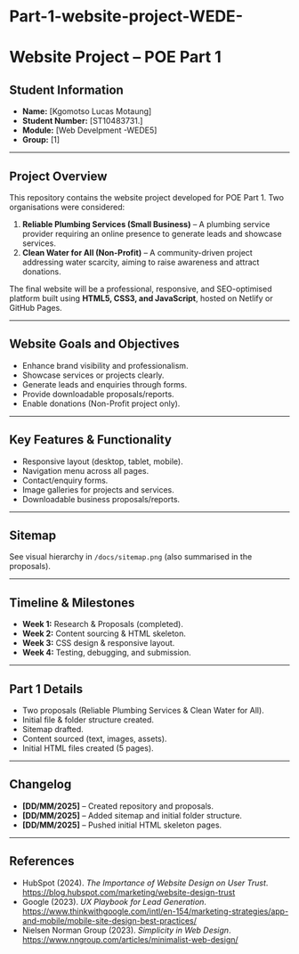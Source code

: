 # Part-1-website-project-WEDE-
# Website Project – POE Part 1  

## Student Information  
- **Name:** [Kgomotso Lucas Motaung]  
- **Student Number:** [ST10483731.]
- **Module:** [Web Develpment -WEDE5]  
- **Group:** [1]  

---

## Project Overview  
This repository contains the website project developed for POE Part 1. Two organisations were considered:  

1. **Reliable Plumbing Services (Small Business)** – A plumbing service provider requiring an online presence to generate leads and showcase services.  
2. **Clean Water for All (Non-Profit)** – A community-driven project addressing water scarcity, aiming to raise awareness and attract donations.  

The final website will be a professional, responsive, and SEO-optimised platform built using **HTML5, CSS3, and JavaScript**, hosted on Netlify or GitHub Pages.  

---

## Website Goals and Objectives  
- Enhance brand visibility and professionalism.  
- Showcase services or projects clearly.  
- Generate leads and enquiries through forms.  
- Provide downloadable proposals/reports.  
- Enable donations (Non-Profit project only).  

---

## Key Features & Functionality  
- Responsive layout (desktop, tablet, mobile).  
- Navigation menu across all pages.  
- Contact/enquiry forms.  
- Image galleries for projects and services.  
- Downloadable business proposals/reports.  

---

## Sitemap  
See visual hierarchy in `/docs/sitemap.png` (also summarised in the proposals).  

---

## Timeline & Milestones  
- **Week 1:** Research & Proposals (completed).  
- **Week 2:** Content sourcing & HTML skeleton.  
- **Week 3:** CSS design & responsive layout.  
- **Week 4:** Testing, debugging, and submission.  

---

## Part 1 Details  
- Two proposals (Reliable Plumbing Services & Clean Water for All).  
- Initial file & folder structure created.  
- Sitemap drafted.  
- Content sourced (text, images, assets).  
- Initial HTML files created (5 pages).  

---

## Changelog  
- **[DD/MM/2025]** – Created repository and proposals.  
- **[DD/MM/2025]** – Added sitemap and initial folder structure.  
- **[DD/MM/2025]** – Pushed initial HTML skeleton pages.  

---

## References  
- HubSpot (2024). *The Importance of Website Design on User Trust*. https://blog.hubspot.com/marketing/website-design-trust  
- Google (2023). *UX Playbook for Lead Generation*. https://www.thinkwithgoogle.com/intl/en-154/marketing-strategies/app-and-mobile/mobile-site-design-best-practices/  
- Nielsen Norman Group (2023). *Simplicity in Web Design*. https://www.nngroup.com/articles/minimalist-web-design/

